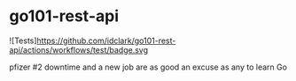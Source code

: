 # go101-rest-api
![Tests]https://github.com/idclark/go101-rest-api/actions/workflows/test/badge.svg

pfizer #2 downtime and a new job are as good an excuse as any to learn Go
